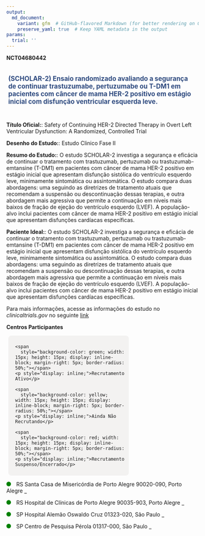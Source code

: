 ```yaml
---
output: 
  md_document:
    variant: gfm  # GitHub-flavored Markdown (for better rendering on GitHub)
    preserve_yaml: true  # Keep YAML metadata in the output
params:
  trial: ''
---
```


**NCT04680442**

<div style="padding: 5px; font-size: 1.20em; font-weight: bold; color: #2E4A7F; text-align: left; margin-bottom: 20px">

(SCHOLAR-2) Ensaio randomizado avaliando a segurança de continuar
trastuzumabe, pertuzumabe ou T-DM1 em pacientes com câncer de mama HER-2
positivo em estágio inicial com disfunção ventricular esquerda leve.

</div>

**Título Oficial:**: Safety of Continuing HER-2 Directed Therapy in
Overt Left Ventricular Dysfunction: A Randomized, Controlled Trial

**Desenho do Estudo:**: Estudo Clinico Fase II

**Resumo do Estudo:**: O estudo SCHOLAR-2 investiga a segurança e
eficácia de continuar o tratamento com trastuzumab, pertuzumab ou
trastuzumab-emtansine (T-DM1) em pacientes com câncer de mama HER-2
positivo em estágio inicial que apresentam disfunção sistólica do
ventrículo esquerdo leve, minimamente sintomática ou assintomática. O
estudo compara duas abordagens: uma seguindo as diretrizes de tratamento
atuais que recomendam a suspensão ou descontinuação dessas terapias, e
outra abordagem mais agressiva que permite a continuação em níveis mais
baixos de fração de ejeção do ventrículo esquerdo (LVEF). A
população-alvo inclui pacientes com câncer de mama HER-2 positivo em
estágio inicial que apresentam disfunções cardíacas específicas.

**Paciente Ideal:**: O estudo SCHOLAR-2 investiga a segurança e eficácia
de continuar o tratamento com trastuzumab, pertuzumab ou
trastuzumab-emtansine (T-DM1) em pacientes com câncer de mama HER-2
positivo em estágio inicial que apresentam disfunção sistólica do
ventrículo esquerdo leve, minimamente sintomática ou assintomática. O
estudo compara duas abordagens: uma seguindo as diretrizes de tratamento
atuais que recomendam a suspensão ou descontinuação dessas terapias, e
outra abordagem mais agressiva que permite a continuação em níveis mais
baixos de fração de ejeção do ventrículo esquerdo (LVEF). A
população-alvo inclui pacientes com câncer de mama HER-2 positivo em
estágio inicial que apresentam disfunções cardíacas específicas.

Para mais informações, acesse as informações do estudo no
*clinicaltrials.gov* no seguinte
[link](https://clinicaltrials.gov/ct2/show/NCT04680442)

**Centros Participantes**

<div style="margin-bottom: 8px; margin-left: 5px; padding: 8px; max-width: 300px; background-color: #f3f2f1; border-radius: 8px;">

<div style="margin-left: 10px;">

    <span 
      style="background-color: green; width: 15px; height: 15px; display: inline-block; margin-right: 5px; border-radius: 50%;"></span>
    <p style="display: inline;">Recrutamento Ativo</p>

</div>

<div style="margin-left: 10px;">

    <span 
      style="background-color: yellow; width: 15px; height: 15px; display: inline-block; margin-right: 5px; border-radius: 50%;"></span>
    <p style="display: inline;">Ainda Não Recrutando</p>

</div>

<div style="margin-left: 10px;">

    <span 
      style="background-color: red; width: 15px; height: 15px; display: inline-block; margin-right: 5px; border-radius: 50%;"></span>
    <p style="display: inline;">Recrutamento Suspenso/Encerrado</p>

</div>

</div>

<span style="display: inline-block; width: 12px; height: 12px; border-radius: 50%; margin-right: 10px; padding-bottom: 0px; background-color: green;"></span>
RS Santa Casa de Misericórdia de Porto Alegre 90020-090, Porto Alegre
<span style="color: #2E4A7F; text-decoration: none; font-weight: 500; font-size: 0.8">[REPORTAR
ERRO](https://flazar.shinyapps.io/formsapp?study_nct_id=NCT04680442&location_id=IRMANDADEDASANTACASADEMISERICORDIADEPORTOALEGREPORTOALEGRERIOGRANDEDOSUL90050170BRAZIL&location_full_name=Santa%20Casa%20de%20Miseric%C3%B3rdia%20de%20Porto%20Alegre%2C%2090020-090%2C%20Porto%20Alegre&form_type=Reportar%20Erro)</span>

<span style="display: inline-block; width: 12px; height: 12px; border-radius: 50%; margin-right: 10px; padding-bottom: 0px; background-color: green;"></span>
RS Hospital de Clínicas de Porto Alegre 90035-903, Porto Alegre
<span style="color: #2E4A7F; text-decoration: none; font-weight: 500; font-size: 0.8">[REPORTAR
ERRO](https://flazar.shinyapps.io/formsapp?study_nct_id=NCT04680442&location_id=HOSPITALDECLINICASDEPORTOALEGREPORTOALEGRERIOGRANDEDOSUL9003590390410000BRAZIL&location_full_name=Hospital%20de%20Cl%C3%ADnicas%20de%20Porto%20Alegre%2C%2090035-903%2C%20Porto%20Alegre&form_type=Reportar%20Erro)</span>

<span style="display: inline-block; width: 12px; height: 12px; border-radius: 50%; margin-right: 10px; padding-bottom: 0px; background-color: green;"></span>
SP Hospital Alemão Oswaldo Cruz 01323-020, São Paulo
<span style="color: #2E4A7F; text-decoration: none; font-weight: 500; font-size: 0.8">[REPORTAR
ERRO](https://flazar.shinyapps.io/formsapp?study_nct_id=NCT04680442&location_id=HOSPITALALEMAOOSWALDOCRUZSAOPAULO01327903BRAZIL&location_full_name=Hospital%20Alem%C3%A3o%20Oswaldo%20Cruz%2C%2001323-020%2C%20S%C3%A3o%20Paulo&form_type=Reportar%20Erro)</span>

<span style="display: inline-block; width: 12px; height: 12px; border-radius: 50%; margin-right: 10px; padding-bottom: 0px; background-color: green;"></span>
SP Centro de Pesquisa Pérola 01317-000, São Paulo
<span style="color: #2E4A7F; text-decoration: none; font-weight: 500; font-size: 0.8">[REPORTAR
ERRO](https://flazar.shinyapps.io/formsapp?study_nct_id=NCT04680442&location_id=CLINICADEPESQUISAECENTRODEESTUDOSEMONCOLOGIAGINECOLOGICAEMAMARIALTDASAOPAULO1317000BRAZIL&location_full_name=Centro%20de%20Pesquisa%20P%C3%A9rola%2C%2001317-000%2C%20S%C3%A3o%20Paulo&form_type=Reportar%20Erro)</span>
